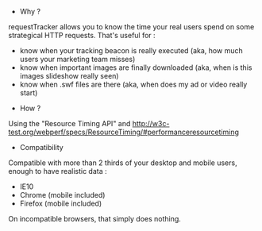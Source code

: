 + Why ?

requestTracker allows you to know the time your real users spend on some strategical HTTP requests. That's useful for :
* know when your tracking beacon is really executed (aka, how much users your marketing team misses)
* know when important images are finally downloaded (aka, when is this images slideshow really seen)
* know when .swf files are there (aka, when does my ad or video really start)

+ How ?

Using the "Resource Timing API" and 
http://w3c-test.org/webperf/specs/ResourceTiming/#performanceresourcetiming

+ Compatibility

Compatible with more than 2 thirds of your desktop and mobile users, enough to have realistic data :
* IE10
* Chrome (mobile included)
* Firefox (mobile included)

On incompatible browsers, that simply does nothing.